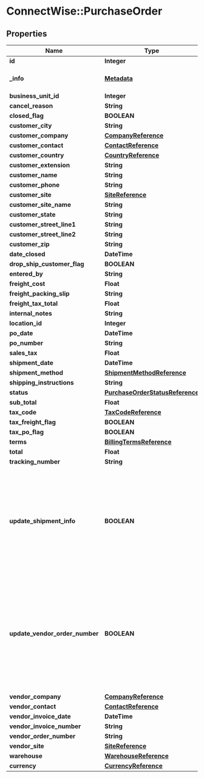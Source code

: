 # ConnectWise::PurchaseOrder

## Properties
Name | Type | Description | Notes
------------ | ------------- | ------------- | -------------
**id** | **Integer** |  | [optional] 
**_info** | [**Metadata**](Metadata.md) | Metadata of the entity | [optional] 
**business_unit_id** | **Integer** |  | [optional] 
**cancel_reason** | **String** |  | [optional] 
**closed_flag** | **BOOLEAN** |  | [optional] 
**customer_city** | **String** |  | [optional] 
**customer_company** | [**CompanyReference**](CompanyReference.md) |  | [optional] 
**customer_contact** | [**ContactReference**](ContactReference.md) |  | [optional] 
**customer_country** | [**CountryReference**](CountryReference.md) |  | [optional] 
**customer_extension** | **String** |  | [optional] 
**customer_name** | **String** |  | [optional] 
**customer_phone** | **String** |  | [optional] 
**customer_site** | [**SiteReference**](SiteReference.md) |  | [optional] 
**customer_site_name** | **String** |  | [optional] 
**customer_state** | **String** |  | [optional] 
**customer_street_line1** | **String** |  | [optional] 
**customer_street_line2** | **String** |  | [optional] 
**customer_zip** | **String** |  | [optional] 
**date_closed** | **DateTime** |  | [optional] 
**drop_ship_customer_flag** | **BOOLEAN** |  | [optional] 
**entered_by** | **String** |  | [optional] 
**freight_cost** | **Float** |  | [optional] 
**freight_packing_slip** | **String** |  | [optional] 
**freight_tax_total** | **Float** |  | [optional] 
**internal_notes** | **String** |  | [optional] 
**location_id** | **Integer** |  | 
**po_date** | **DateTime** |  | [optional] 
**po_number** | **String** |  | [optional] 
**sales_tax** | **Float** |  | [optional] 
**shipment_date** | **DateTime** |  | [optional] 
**shipment_method** | [**ShipmentMethodReference**](ShipmentMethodReference.md) |  | [optional] 
**shipping_instructions** | **String** |  | [optional] 
**status** | [**PurchaseOrderStatusReference**](PurchaseOrderStatusReference.md) |  | 
**sub_total** | **Float** |  | [optional] 
**tax_code** | [**TaxCodeReference**](TaxCodeReference.md) |  | [optional] 
**tax_freight_flag** | **BOOLEAN** |  | [optional] 
**tax_po_flag** | **BOOLEAN** |  | [optional] 
**terms** | [**BillingTermsReference**](BillingTermsReference.md) |  | 
**total** | **Float** |  | [optional] 
**tracking_number** | **String** |  | [optional] 
**update_shipment_info** | **BOOLEAN** | Determines whether or not to update all of the shipment info for each associated line item when new shipment info is passed in | [optional] 
**update_vendor_order_number** | **BOOLEAN** | Determines whether or not to update vendor order number for each associated line item when new vendor order number is passed in | [optional] 
**vendor_company** | [**CompanyReference**](CompanyReference.md) |  | 
**vendor_contact** | [**ContactReference**](ContactReference.md) |  | [optional] 
**vendor_invoice_date** | **DateTime** |  | [optional] 
**vendor_invoice_number** | **String** |  | [optional] 
**vendor_order_number** | **String** |  | [optional] 
**vendor_site** | [**SiteReference**](SiteReference.md) |  | [optional] 
**warehouse** | [**WarehouseReference**](WarehouseReference.md) |  | [optional] 
**currency** | [**CurrencyReference**](CurrencyReference.md) |  | [optional] 


